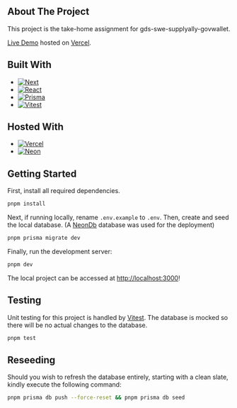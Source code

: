 
## About The Project
This project is the take-home assignment for gds-swe-supplyally-govwallet.

[Live Demo](https://gds-intern-assignment.vercel.app/) hosted on [Vercel][Vercel-url].

## Built With

* [![Next][Next.js]][Next-url]
* [![React][React.js]][React-url]
* [![Prisma][Prisma]][Prisma-url]
* [![Vitest][Vitest]][Vitest-url]

## Hosted With

* [![Vercel][Vercel]][Vercel-url]
* [![Neon][Neon]][Neon-url]

## Getting Started

First, install all required dependencies.
```bash
pnpm install
```

Next, if running locally, rename `.env.example` to `.env`.
Then, create and seed the local database. (A [NeonDb][Neon-url] database was used for the deployment)
```bash
pnpm prisma migrate dev
```

Finally, run the development server:

```bash
pnpm dev
```

The local project can be accessed at [http://localhost:3000](http://localhost:3000)!

## Testing

Unit testing for this project is handled by [Vitest][Vitest-url]. The database is mocked so there will be no actual changes to the database.

```bash
pnpm test
```

## Reseeding

Should you wish to refresh the database entirely, starting with a clean slate, kindly execute the following command:

```bash
pnpm prisma db push --force-reset && pnpm prisma db seed
```

[Next.js]: https://img.shields.io/badge/next.js-000000?style=for-the-badge&logo=nextdotjs&logoColor=white
[Next-url]: https://nextjs.org/
[React.js]: https://img.shields.io/badge/React-20232A?style=for-the-badge&logo=react&logoColor=61DAFB
[React-url]: https://reactjs.org/
[Prisma]: https://img.shields.io/badge/Prisma-3982CE?style=for-the-badge&logo=Prisma&logoColor=white
[Prisma-url]: https://www.prisma.io/
[Vitest]: https://img.shields.io/badge/-Vitest-%252529?style=for-the-badge&logo=vitest&logoColor=white
[Vitest-url]: https://vitest.dev/
[Vercel]: https://img.shields.io/badge/Vercel-black?style=flat&logo=Vercel&logoColor=white
[Vercel-url]: https://vercel.com/
[Neon]: https://neon.tech/_next/static/svgs/e9de8fc7653111a1423e0d227c0c5e9f.svg
[Neon-url]: https://neon.tech/